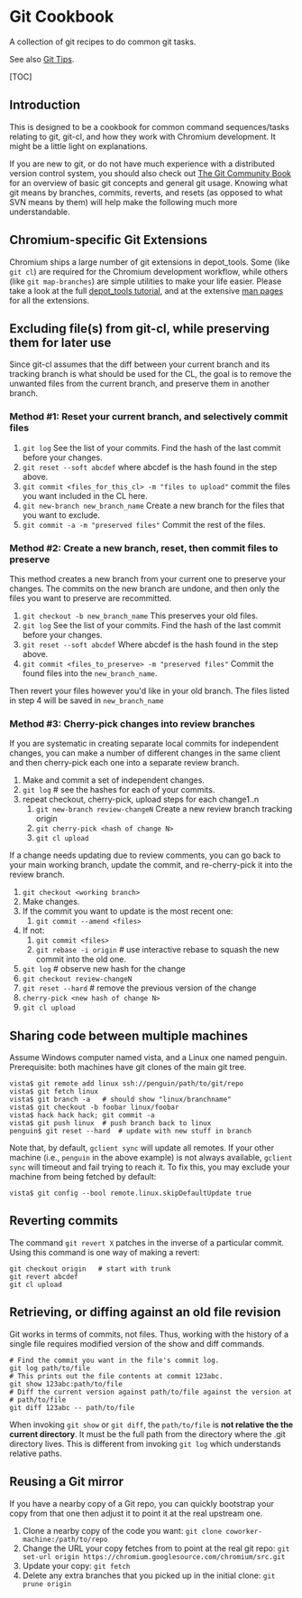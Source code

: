 # Git Cookbook

A collection of git recipes to do common git tasks.

See also [Git Tips](git_tips.md).

[TOC]

## Introduction

This is designed to be a cookbook for common command sequences/tasks relating to
git, git-cl, and how they work with Chromium development. It might be a little
light on explanations.

If you are new to git, or do not have much experience with a distributed version
control system, you should also check out
[The Git Community Book](http://book.git-scm.com/) for an overview of basic git
concepts and general git usage. Knowing what git means by branches, commits,
reverts, and resets (as opposed to what SVN means by them) will help make the
following much more understandable.

## Chromium-specific Git Extensions

Chromium ships a large number of git extensions in depot_tools. Some (like
`git cl`) are required for the Chromium development workflow, while others
(like `git map-branches`) are simple utilities to make your life easier.
Please take a look at the full
[depot_tools tutorial](https://commondatastorage.googleapis.com/chrome-infra-docs/flat/depot_tools/docs/html/depot_tools_tutorial.html),
and at the extensive
[man pages](https://commondatastorage.googleapis.com/chrome-infra-docs/flat/depot_tools/docs/html/depot_tools.html)
for all the extensions.

## Excluding file(s) from git-cl, while preserving them for later use

Since git-cl assumes that the diff between your current branch and its tracking
branch is what should be used for the CL, the goal is to remove the unwanted
files from the current branch, and preserve them in another branch.

### Method #1: Reset your current branch, and selectively commit files

1.  `git log`  See the list of your commits. Find the hash of the last commit
     before your changes.
1.  `git reset --soft abcdef` where abcdef is the hash found in the step above.
1.  `git commit <files_for_this_cl> -m "files to upload"` commit the files you
     want included in the CL here.
1.  `git new-branch new_branch_name` Create a new branch for the
    files that you want to exclude.
1.  `git commit -a -m "preserved files"` Commit the rest of the files.

### Method #2: Create a new branch, reset, then commit files to preserve

This method creates a new branch from your current one to preserve your changes.
The commits on the new branch are undone, and then only the files you want to
preserve are recommitted.

1.  `git checkout -b new_branch_name` This preserves your old files.
1.  `git log` See the list of your commits. Find the hash of the last commit
    before your changes.
1.  `git reset --soft abcdef` Where abcdef is the hash found in the step above.
1.  `git commit <files_to_preserve> -m "preserved files"` Commit the found files
    into the `new_branch_name`.

Then revert your files however you'd like in your old branch. The files listed
in step 4 will be saved in `new_branch_name`

### Method #3: Cherry-pick changes into review branches

If you are systematic in creating separate local commits for independent
changes, you can make a number of different changes in the same client and then
cherry-pick each one into a separate review branch.

1.  Make and commit a set of independent changes.
1.  `git log`  # see the hashes for each of your commits.
1.  repeat checkout, cherry-pick, upload steps for each change1..n
    1.  `git new-branch review-changeN` Create a new review branch
        tracking origin
    1.  `git cherry-pick <hash of change N>`
    1.  `git cl upload`

If a change needs updating due to review comments, you can go back to your main
working branch, update the commit, and re-cherry-pick it into the review branch.

1.  `git checkout <working branch>`
1.  Make changes.
1.  If the commit you want to update is the most recent one:
    1.  `git commit --amend <files>`
1.  If not:
    1.  `git commit <files>`
    1.  `git rebase -i origin`  # use interactive rebase to squash the new
        commit into the old one.
1.  `git log`  # observe new hash for the change
1.  `git checkout review-changeN`
1.  `git reset --hard`  # remove the previous version of the change
1.  `cherry-pick <new hash of change N>`
1.  `git cl upload`

## Sharing code between multiple machines

Assume Windows computer named vista, and a Linux one named penguin.
Prerequisite: both machines have git clones of the main git tree.

```shell
vista$ git remote add linux ssh://penguin/path/to/git/repo
vista$ git fetch linux
vista$ git branch -a   # should show "linux/branchname"
vista$ git checkout -b foobar linux/foobar
vista$ hack hack hack; git commit -a
vista$ git push linux  # push branch back to linux
penguin$ git reset --hard  # update with new stuff in branch
```

Note that, by default, `gclient sync` will update all remotes. If your other
machine (i.e., `penguin` in the above example) is not always available,
`gclient sync` will timeout and fail trying to reach it. To fix this, you may
exclude your machine from being fetched by default:

    vista$ git config --bool remote.linux.skipDefaultUpdate true

## Reverting commits

The command `git revert X` patches in the inverse of a particular commit.
Using this command is one way of making a revert:

```shell
git checkout origin   # start with trunk
git revert abcdef
git cl upload
```

## Retrieving, or diffing against an old file revision

Git works in terms of commits, not files. Thus, working with the history of a
single file requires modified version of the show and diff commands.

```shell
# Find the commit you want in the file's commit log.
git log path/to/file
# This prints out the file contents at commit 123abc.
git show 123abc:path/to/file
# Diff the current version against path/to/file against the version at
# path/to/file
git diff 123abc -- path/to/file
```

When invoking `git show` or `git diff`, the `path/to/file` is **not relative the
the current directory**. It must be the full path from the directory where the
.git directory lives. This is different from invoking `git log` which
understands relative paths.

## Reusing a Git mirror

If you have a nearby copy of a Git repo, you can quickly bootstrap your copy
from that one then adjust it to point it at the real upstream one.

1.  Clone a nearby copy of the code you want: `git clone coworker-machine:/path/to/repo`
1.  Change the URL your copy fetches from to point at the real git repo:
    `git set-url origin https://chromium.googlesource.com/chromium/src.git`
1.  Update your copy: `git fetch`
1.  Delete any extra branches that you picked up in the initial clone:
    `git prune origin`
